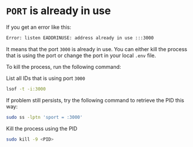 # `PORT` is already in use

If you get an error like this:

```bash
Error: listen EADDRINUSE: address already in use :::3000
```

It means that the port `3000` is already in use. You can either kill the process that is using the port or change the port in your local `.env` file.

To kill the process, run the following command:

List all IDs that is using port `3000`

```bash
lsof -t -i:3000
```

If problem still persists, try the following command to retrieve the PID this way:

```bash
sudo ss -lptn 'sport = :3000'
```

Kill the process using the PID

```bash
sudo kill -9 <PID>
```
